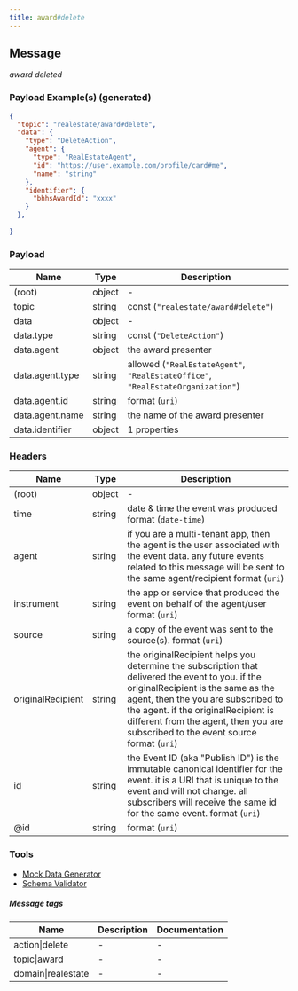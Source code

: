 ```yaml
---
title: award#delete
---
```


## Message

_award deleted_

### Payload Example(s) (generated)

```json
{
  "topic": "realestate/award#delete",
  "data": {
    "type": "DeleteAction",
    "agent": {
      "type": "RealEstateAgent",
      "id": "https://user.example.com/profile/card#me",
      "name": "string"
    },
    "identifier": {
      "bhhsAwardId": "xxxx"
    }
  },
 
}
```

### Payload

| Name               | Type   | Description                                                                     |
| ------------------ | ------ | ------------------------------------------------------------------------------- |
| (root)             | object | -                                                                               |
| topic              | string | const (`"realestate/award#delete"`)                                             |
| data               | object | -                                                                               |
| data.type          | string | const (`"DeleteAction"`)                                                        |
| data.agent         | object | the award presenter                                                             |
| data.agent.type    | string | allowed (`"RealEstateAgent"`, `"RealEstateOffice"`, `"RealEstateOrganization"`) |
| data.agent.id      | string | format (`uri`)                                                                  |
| data.agent.name    | string | the name of the award presenter                                                 |
| data.identifier    | object | 1 properties                                                                    |


### Headers

| Name              | Type   | Description                                                                                                                                                                                                                                                                                               |
| ----------------- | ------ | --------------------------------------------------------------------------------------------------------------------------------------------------------------------------------------------------------------------------------------------------------------------------------------------------------- |
| (root)            | object | -                                                                                                                                                                                                                                                                                                         |
| time              | string | date & time the event was produced format (`date-time`)                                                                                                                                                                                                                                                   |
| agent             | string | if you are a multi-tenant app, then the agent is the user associated with the event data. any future events related to this message will be sent to the same agent/recipient format (`uri`)                                                                                                               |
| instrument        | string | the app or service that produced the event on behalf of the agent/user format (`uri`)                                                                                                                                                                                                                     |
| source            | string | a copy of the event was sent to the source(s). format (`uri`)                                                                                                                                                                                                                                             |
| originalRecipient | string | the originalRecipient helps you determine the subscription that delivered the event to you. if the originalRecipient is the same as the agent, then the you are subscribed to the agent. if the originalRecipient is different from the agent, then you are subscribed to the event source format (`uri`) |
| id                | string | the Event ID (aka "Publish ID") is the immutable canonical identifier for the event. it is a URI that is unique to the event and will not change. all subscribers will receive the same id for the same event. format (`uri`)                                                                             |
| @id               | string | format (`uri`)                                                                                                                                                                                                                                                                                            |

### Tools

- [Mock Data Generator](/tools/mock-data-generator)
- [Schema Validator](/tools/validate)

##### Message tags

| Name               | Description | Documentation |
| ------------------ | ----------- | ------------- |
| action\|delete     | -           | -             |
| topic\|award       | -           | -             |
| domain\|realestate | -           | -             |
